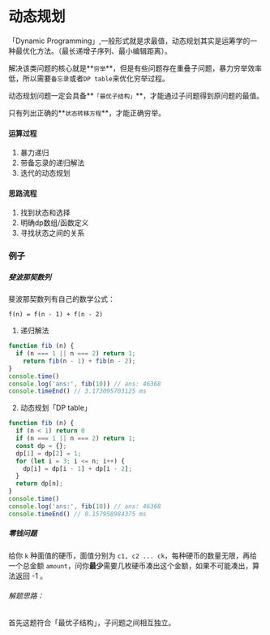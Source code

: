 # 动态规划

「Dynamic Programming」,一般形式就是求最值，动态规划其实是运筹学的一种最优化方法。（最长递增子序列、最小编辑距离）。

解决该类问题的核心就是**`穷举`**，但是有些问题存在重叠子问题，暴力穷举效率低，所以需要`备忘录`或者`DP table`来优化穷举过程。

动态规划问题一定会具备**`「最优子结构」`**，才能通过子问题得到原问题的最值。

只有列出正确的**`状态转移方程`**，才能正确穷举。

#### 运算过程

1. 暴力递归
2. 带备忘录的递归解法
3. 迭代的动态规划

#### 思路流程

1. 找到状态和选择
2. 明确dp数组/函数定义
3. 寻找状态之间的关系

### 例子

##### 斐波那契数列

斐波那契数列有自己的数学公式：

`f(n) = f(n - 1) + f(n - 2)`

1. 递归解法

```javascript
function fib (n) {
  if (n === 1 || n === 2) return 1;
	return fib(n - 1) + fib(n - 2);
}
console.time()
console.log('ans:', fib(10)) // ans: 46368
console.timeEnd() // 3.173095703125 ms
```

2. 动态规划「DP table」

```javascript
function fib (n) {
  if (n < 1) return 0
  if (n === 1 || n === 2) return 1;
  const dp = {};
  dp[1] = dp[2] = 1;
  for (let i = 3; i <= n; i++) {
    dp[i] = dp[i - 1] + dp[i - 2];
  }
  return dp[n];
}
console.time()
console.log('ans:', fib(10)) // ans: 46368
console.timeEnd() // 0.157958984375 ms
```

##### 零钱问题

给你 `k` 种面值的硬币，面值分别为 `c1, c2 ... ck`，每种硬币的数量无限，再给一个总金额 `amount`，问你**最少**需要几枚硬币凑出这个金额，如果不可能凑出，算法返回 -1 。

###### 解题思路：

首先这题符合「最优子结构」，子问题之间相互独立。

